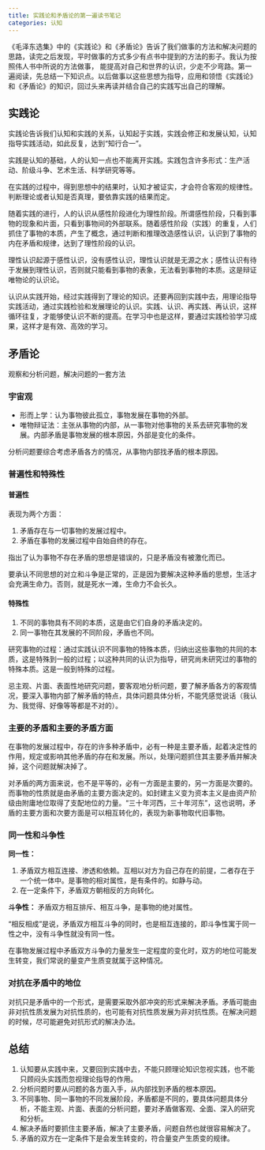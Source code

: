 ```yaml
---
title: 实践论和矛盾论的第一遍读书笔记
categories: 认知
---
```


《毛泽东选集》中的《实践论》和《矛盾论》告诉了我们做事的方法和解决问题的思路，读完之后发现，平时做事的方式多少有点书中提到的方法的影子。我认为按照伟人书中所说的方法做事， 能提高对自己和世界的认识，少走不少弯路。第一遍阅读，先总结一下知识点。以后做事以这些思想为指导，应用和领悟《实践论》和《矛盾论》的知识，回过头来再读并结合自己的实践写出自己的理解。

## 实践论
实践论告诉我们认知和实践的关系，认知起于实践，实践会修正和发展认知，认知指导实践活动，如此反复，达到“知行合一”。

实践是认知的基础，人的认知一点也不能离开实践。实践包含许多形式：生产活动、阶级斗争、艺术生活、科学研究等等。

在实践的过程中，得到思想中的结果时，认知才被证实，才会符合客观的规律性。判断理论或者认知是否真理，要依靠实践的结果而定。

随着实践的进行，人的认识从感性阶段进化为理性阶段。所谓感性阶段，只看到事物的现象和片面，只看到事物间的外部联系。随着感性阶段（实践）的重复，人们抓住了事物的本质，产生了概念，通过判断和推理改造感性认识，认识到了事物的内在矛盾和规律，达到了理性阶段的认识。

理性认识起源于感性认识，没有感性认识，理性认识就是无源之水；感性认识有待于发展到理性认识，否则就只能看到事物的表象，无法看到事物的本质。这是辩证唯物论的认识论。

认识从实践开始，经过实践得到了理论的知识。还要再回到实践中去，用理论指导实践活动，通过实践检验和发展理论的认识。实践、认识、再实践、再认识，这样循环往复，才能够使认识不断的提高。在学习中也是这样，要通过实践检验学习成果，这样才是有效、高效的学习。

<!-- more --> 

## 矛盾论
观察和分析问题，解决问题的一套方法
### 宇宙观
- 形而上学：认为事物彼此孤立，事物发展在事物的外部。
- 唯物辩证法：主张从事物的内部，从一事物对他事物的关系去研究事物的发展。内部矛盾是事物发展的根本原因，外部是变化的条件。

分析问题要综合考虑矛盾各方的情况，从事物内部找矛盾的根本原因。
### 普遍性和特殊性
#### 普遍性
表现为两个方面：
1. 矛盾存在与一切事物的发展过程中。
2. 矛盾在事物的发展过程中自始自终的存在。

指出了认为事物不存在矛盾的思想是错误的，只是矛盾没有被激化而已。

要承认不同思想的对立和斗争是正常的，正是因为要解决这种矛盾的思想，生活才会充满生命力。否则，就是死水一滩，生命力不会长久。

#### 特殊性
1. 不同的事物具有不同的本质，这是由它们自身的矛盾决定的。
2. 同一事物在其发展的不同阶段，矛盾也不同。

研究事物的过程：通过实践认识不同事物的特殊本质，归纳出这些事物的共同的本质，这是特殊到一般的过程；以这种共同的认识为指导，研究尚未研究过的事物的特殊本质。这是一般到特殊的过程。

忌主观、片面、表面性地研究问题，要客观地分析问题，要了解矛盾各方的客观情况，要深入事物内部了解矛盾的特点，具体问题具体分析，不能凭感觉说话（我认为、我觉得、好像等等都是不对的）。

### 主要的矛盾和主要的矛盾方面

在事物的发展过程中，存在的许多种矛盾中，必有一种是主要矛盾，起着决定性的作用，规定或影响其他矛盾的存在和发展。所以，处理问题抓住其主要矛盾并解决掉，这个问题就解决掉了。

对矛盾的两方面来说，也不是平等的，必有一方面是主要的，另一方面是次要的。而事物的性质就是由矛盾的主要方面决定的。如封建主义变为资本主义是由资产阶级由附庸地位取得了支配地位的力量。“三十年河西，三十年河东”，这也说明，矛盾的主要方面和次要方面是可以相互转化的，表现为新事物取代旧事物。

### 同一性和斗争性
**同一性：**
1. 矛盾双方相互连接、渗透和依赖。互相以对方为自己存在的前提，二者存在于一个统一体中。是事物的相对属性，是有条件的。如静与动。
2. 在一定条件下，矛盾双方朝相反的方向转化。

**斗争性：**
矛盾双方相互排斥、相互斗争，是事物的绝对属性。

“相反相成”是说，矛盾双方相互斗争的同时，也是相互连接的，即斗争性寓于同一性之中，没有斗争性就没有同一性。

在事物发展过程中矛盾双方斗争的力量发生一定程度的变化时，双方的地位可能发生转变，我们常说的量变产生质变就属于这种情况。

### 对抗在矛盾中的地位
对抗只是矛盾中的一个形式，是需要采取外部冲突的形式来解决矛盾。矛盾可能由非对抗性质发展为对抗性质的，也可能有对抗性质发展为非对抗性质。在解决问题的时候，尽可能避免对抗形式的解决办法。

## 总结
1. 认知要从实践中来，又要回到实践中去，不能只顾理论知识忽视实践，也不能只顾闷头实践而忽视理论指导的作用。
2. 分析问题时要从问题的各方面入手，从内部找到矛盾的根本原因。
3. 不同事物、同一事物的不同发展阶段，矛盾都是不同的，要具体问题具体分析，不能主观、片面、表面的分析问题，要对矛盾做客观、全面、深入的研究和分析。
4. 解决矛盾时要抓住主要矛盾，解决了主要矛盾，问题自然也就很容易解决了。
5. 矛盾的双方在一定条件下是会发生转变的，符合量变产生质变的规律。 